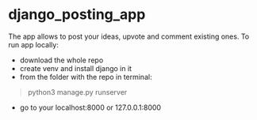 # django_posting_app
The app allows to post your ideas, upvote and comment existing ones.
To run app locally:
- download the whole repo
- create venv and install django in it
- from the folder with the repo in terminal:
> python3 manage.py runserver
- go to your localhost:8000 or 127.0.0.1:8000
